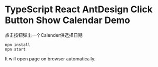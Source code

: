 TypeScript React AntDesign Click Button Show Calendar Demo
==========================================================

点击按钮弹出一个Calender供选择日期

```
npm install
npm start
```

It will open page on browser automatically.
